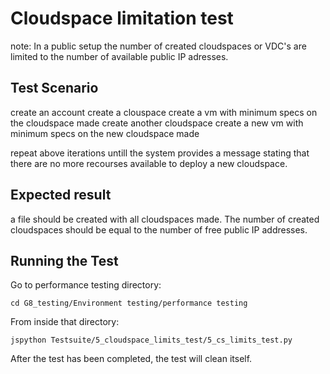 # Cloudspace limitation test

note: In a public setup the number of created cloudspaces or VDC's are limited to the number of available public IP adresses.

## Test Scenario

create an account
create a clouspace
create a vm with minimum specs on the cloudspace made
create another cloudspace
create a new vm with minimum specs on the new cloudspace made

repeat above iterations untill the system provides a message stating that there are no more recourses available to deploy a new cloudspace.

## Expected result

a file should be created with all cloudspaces made. The number of created cloudspaces should be equal to the number of free public IP addresses.  

## Running the Test

Go to performance testing directory:  
```
cd G8_testing/Environment testing/performance testing
```

From inside that directory:  
```
jspython Testsuite/5_cloudspace_limits_test/5_cs_limits_test.py
```
After the test has been completed, the test will clean itself.
